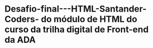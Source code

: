 # Desafio-final---HTML-Santander-Coders- do módulo de HTML do curso da trilha digital de Front-end da ADA
